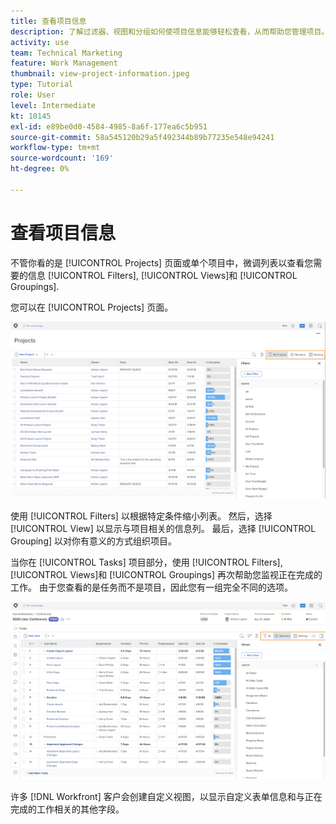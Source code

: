 ```yaml
---
title: 查看项目信息
description: 了解过滤器、视图和分组如何使项目信息能够轻松查看，从而帮助您管理项目。
activity: use
team: Technical Marketing
feature: Work Management
thumbnail: view-project-information.jpeg
type: Tutorial
role: User
level: Intermediate
kt: 10145
exl-id: e89be0d0-4584-4985-8a6f-177ea6c5b951
source-git-commit: 58a545120b29a5f492344b89b77235e548e94241
workflow-type: tm+mt
source-wordcount: '169'
ht-degree: 0%

---
```


# 查看项目信息

不管你看的是 [!UICONTROL Projects] 页面或单个项目中，微调列表以查看您需要的信息 [!UICONTROL Filters], [!UICONTROL Views]和 [!UICONTROL Groupings].

您可以在 [!UICONTROL Projects] 页面。

![项目页面，其中显示过滤器](assets/planner-fund-project-page-fvg-copy.png)

使用 [!UICONTROL Filters] 以根据特定条件缩小列表。 然后，选择 [!UICONTROL View] 以显示与项目相关的信息列。 最后，选择 [!UICONTROL Grouping] 以对你有意义的方式组织项目。

当你在 [!UICONTROL Tasks] 项目部分，使用 [!UICONTROL Filters], [!UICONTROL Views]和 [!UICONTROL Groupings] 再次帮助您监视正在完成的工作。 由于您查看的是任务而不是项目，因此您有一组完全不同的选项。

![显示视图的项目任务列表](assets/planner-fund-task-list-fvg.png)

许多 [!DNL Workfront] 客户会创建自定义视图，以显示自定义表单信息和与正在完成的工作相关的其他字段。
